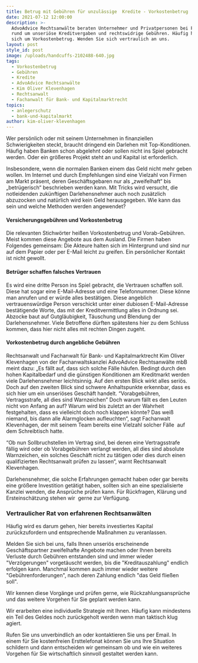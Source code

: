 ```yaml
---
title: Betrug mit Gebühren für unzulässige  Kredite - Vorkostenbetrug
date: 2021-07-12 12:00:00
description: >-
  AdvoAdvice Rechtsanwälte beraten Unternehmer und Privatpersonen bei Fragen
  rund um unseriöse Kreditvergaben und rechtswidrige Gebühren. Häufig handelt es
  sich um Vorkostenbetrug. Wenden Sie sich vertraulich an uns.
layout: post
style_id: post
image: /uploads/handcuffs-2102488-640.jpg
tags:
  - Vorkostenbetrug
  - Gebühren
  - Kredite
  - AdvoAdvice Rechtsanwälte
  - Kim Oliver Klevenhagen
  - Rechtsanwalt
  - Fachanwalt für Bank- und Kapitalmarktrecht
topics:
  - anlegerschutz
  - bank-und-kapitalmarkt
author: kim-oliver-klevenhagen
---
```

Wer persönlich oder mit seinem Unternehmen in finanziellen Schwierigkeiten steckt, braucht dringend ein Darlehen mit Top-Konditionen. Häufig haben Banken schon abgelehnt oder sollen nicht ins Spiel gebracht werden. Oder ein grö&szlig;eres Projekt steht an und Kapital ist erforderlich.&nbsp;

Insbesondere, wenn die normalen Banken einem das Geld nicht mehr geben wollen. Im Internet und durch Empfehlungen sind eine Vielzahl von Firmen am Markt präsent, deren Geschäftsgebaren nur als „zweifelhaft“ bis „betrügerisch“ beschrieben werden kann. Mit Tricks wird versucht, die notleidenden zukünftigen Darlehensnehmer auch noch zusätzlich abzuzocken und natürlich wird kein Geld herausgegeben. Wie kann das sein und welche Methoden werden angewendet?

#### Versicherungsgebühren und Vorkostenbetrug

Die relevanten Stichwörter hei&szlig;en Vorkostenbetrug und Vorab-Gebühren. Meist kommen diese Angebote aus dem Ausland. Die Firmen haben Folgendes gemeinsam: Die Akteure halten sich im Hintergrund und sind nur auf dem Papier oder per E-Mail leicht zu greifen. Ein persönlicher Kontakt ist nicht gewollt. &nbsp;

#### Betrüger schaffen falsches Vertrauen

Es wird eine dritte Person ins Spiel gebracht, die Vertrauen schaffen soll. Diese hat sogar eine E-Mail-Adresse und eine Telefonnummer. Diese könne man anrufen und er würde alles bestätigen. Diese angeblich vertrauenswürdige Person verschickt unter einer dubiosen E-Mail-Adresse bestätigende Worte, das mit der Kreditvermittlung alles in Ordnung sei. Abzocke baut auf Gutgläubigkeit, Täuschung und Blendung der Darlehensnehmer. Viele Betroffene dürften spätestens hier zu dem Schluss kommen, dass hier nicht alles mit rechten Dingen zugeht.&nbsp;

#### Vorkostenbetrug durch angebliche Gebühren

Rechtsanwalt und Fachanwalt für Bank- und Kapitalmarktrecht Kim Oliver Klevenhagen von der Fachanwaltskanzlei AdvoAdvice Rechtsanwälte mbB meint dazu: „Es fällt auf, dass sich solche Fälle häufen. Bedingt durch den hohen Kapitalbedarf und die günstigen Konditionen am Kreditmarkt werden viele Darlehensnehmer leichtsinnig. Auf den ersten Blick wirkt alles seriös. Doch auf den zweiten Blick sind schwere Anhaltspunkte erkennbar, dass es sich hier um ein unseriöses Geschäft handelt. “Vorabgebühren, Vertragsstrafe, all dies sind Warnzeichen” Doch warum fällt es den Leuten nicht von Anfang an auf? Warum wird bis zuletzt an der Wahrheit festgehalten, dass es vielleicht doch noch klappen könnte? Das wei&szlig; niemand, bis dann alle Alarmglocken aufleuchten“, sagt Fachanwalt Klevenhagen, der mit seinem Team bereits eine Vielzahl solcher Fälle &nbsp;auf dem Schreibtisch hatte.

“Ob nun Sollbruchstellen im Vertrag sind, bei denen eine Vertragsstrafe fällig wird oder ob Vorabgebühren verlangt werden, all dies sind absolute Warnzeichen, ein solches Geschäft nicht zu tätigen oder dies durch einen qualifizierten Rechtsanwalt prüfen zu lassen“, warnt Rechtsanwalt Klevenhagen.

Darlehensnehmer, die solche Erfahrungen gemacht haben oder gar bereits eine grö&szlig;ere Investition getätigt haben, sollten sich an eine spezialisierte Kanzlei wenden, die Ansprüche prüfen kann. Für Rückfragen, Klärung und Ersteinschätzung stehen wir &nbsp;gerne zur Verfügung.

### Vertraulicher Rat von erfahrenen Rechtsanwälten

Häufig wird es darum gehen, hier bereits investiertes Kapital zurückzufordern und entsprechende Ma&szlig;nahmen zu veranlassen.

Melden Sie sich bei uns, falls Ihnen unseriös erscheinende Geschäftspartner zweifelhafte Angebote machen oder Ihnen bereits Verluste durch Gebühren entstanden sind und immer wieder "Verzögerungen" vorgetäuscht werden, bis die "Kreditauszahlung" endlich erfolgen kann. Manchmal kommen auch immer wieder weitere "Gebührenforderungen", nach deren Zahlung endlich "das Geld flie&szlig;en soll".&nbsp;

Wir kennen diese Vorgänge und prüfen gerne, wie Rückzahlungsansprüche und das weitere Vorgehen für Sie geplant werden kann.&nbsp;

Wir erarbeiten eine individuelle Strategie mit Ihnen. Häufig kann mindestens ein Teil des Geldes noch zurückgeholt werden wenn man taktisch klug agiert.

Rufen Sie uns unverbindlich an oder kontaktieren Sie uns per Email. In einem für Sie kostenfreien Ersttelefonat können Sie uns Ihre Situation schildern und dann entscheiden wir gemeinsam ob und wie ein weiteres Vorgehen für Sie wirtschaftlich sinnvoll gestaltet werden kann.
